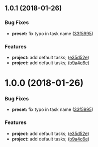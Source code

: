 <a name="1.0.1"></a>
## 1.0.1 (2018-01-26)


### Bug Fixes

* **preset:** fix typo in task name ([33f5995](https://github.com/SpoonX/boards-preset-default/commit/33f5995))


### Features

* **project:** add default tasks; ([e35d52e](https://github.com/SpoonX/boards-preset-default/commit/e35d52e))
* **project:** add default tasks; ([b9a4c6e](https://github.com/SpoonX/boards-preset-default/commit/b9a4c6e))



<a name="1.0.0"></a>
# 1.0.0 (2018-01-26)


### Bug Fixes

* **preset:** fix typo in task name ([33f5995](https://github.com/SpoonX/boards-preset-default/commit/33f5995))


### Features

* **project:** add default tasks; ([e35d52e](https://github.com/SpoonX/boards-preset-default/commit/e35d52e))
* **project:** add default tasks; ([b9a4c6e](https://github.com/SpoonX/boards-preset-default/commit/b9a4c6e))



